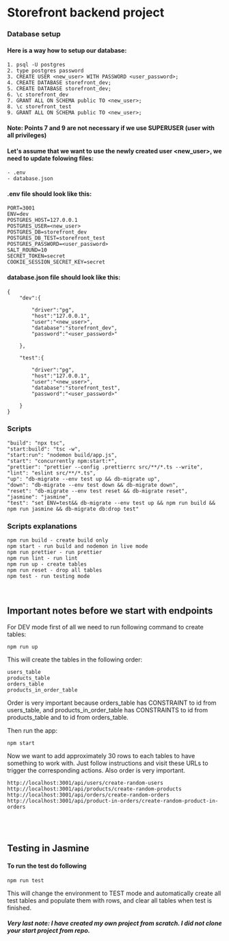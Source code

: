 # Storefront backend project

### Database setup

#### Here is a way how to setup our database:

    1. psql -U postgres
    2. type postgres password
    3. CREATE USER <new_user> WITH PASSWORD <user_password>;
    4. CREATE DATABASE storefront_dev;
    5. CREATE DATABASE storefront_dev;
    6. \c storefront_dev
    7. GRANT ALL ON SCHEMA public TO <new_user>;
    8. \c storefront_test
    9. GRANT ALL ON SCHEMA public TO <new_user>;


#### Note: Points 7 and 9 are not necessary if we use SUPERUSER (user with all privileges)

#### Let's assume that we want to use the newly created user <new_user>, we need to update folowing files:
    - .env
    - database.json

#### .env file should look like this:

    PORT=3001
    ENV=dev
    POSTGRES_HOST=127.0.0.1
    POSTGRES_USER=<new_user>
    POSTGRES_DB=storefront_dev
    POSTGRES_DB_TEST=storefront_test
    POSTGRES_PASSWORD=<user_password>
    SALT_ROUND=10
    SECRET_TOKEN=secret
    COOKIE_SESSION_SECRET_KEY=secret

#### database.json file should look like this:

    {
        "dev":{

            "driver":"pg",
            "host":"127.0.0.1",
            "user":"<new_user>",
            "database":"storefront_dev",
            "password":"<user_password>"

        },

        "test":{

            "driver":"pg",
            "host":"127.0.0.1",
            "user":"<new_user>",
            "database":"storefront_test",
            "password":"<user_password>"

        }
    }


### Scripts

    "build": "npx tsc",
    "start:build": "tsc -w",
    "start:run": "nodemon build/app.js",
    "start": "concurrently npm:start:*",
    "prettier": "prettier --config .prettierrc src/**/*.ts --write",
    "lint": "eslint src/**/*.ts",
    "up": "db-migrate --env test up && db-migrate up",
    "down": "db-migrate --env test down && db-migrate down",
    "reset": "db-migrate --env test reset && db-migrate reset",
    "jasmine": "jasmine",
    "test": "set ENV=test&& db-migrate --env test up && npm run build && npm run jasmine && db-migrate db:drop test"

### Scripts explanations

    npm run build - create build only
    npm start - run build and nodemon in live mode
    npm run prettier - run prettier
    npm run lint - run lint
    npm run up - create tables
    npm run reset - drop all tables
    npm test - run testing mode
<br />

## Important notes before we start with endpoints
For DEV mode first of all we need to run following command to create tables:

    npm run up

This will create the tables in the following order:

    users_table
    products_table
    orders_table
    products_in_order_table

Order is very important because orders_table has CONSTRAINT to id from users_table, and products_in_order_table has CONSTRAINTS to id from products_table and to id from orders_table.

Then run the app:

    npm start

Now we want to add approximately 30 rows to each tables to have something to work with. Just follow instructions and visit these URLs to trigger the corresponding actions. Also order is very important. 
    
    http://localhost:3001/api/users/create-random-users
    http://localhost:3001/api/products/create-random-products
    http://localhost:3001/api/orders/create-random-orders
    http://localhost:3001/api/product-in-orders/create-random-product-in-orders


<br />
<br />


## Testing in Jasmine

#### To run the test do following

    npm run test

This will change the environment to TEST mode and automatically create all test tables and populate them with rows, and clear all tables when test is finished.

##### Very last note: I have created my own project from scratch. I did not clone your start project from repo.












